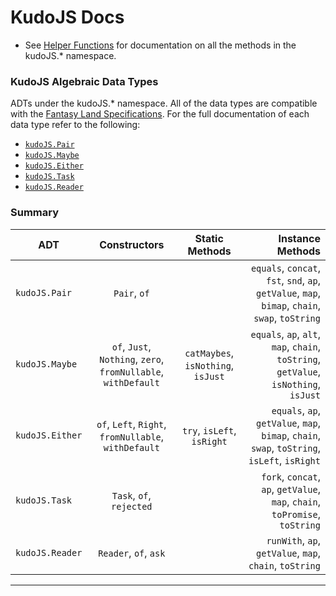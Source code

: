 # KudoJS Docs


* See [Helper Functions](helper-functions.md) for documentation on all the methods in the kudoJS.* namespace.


### KudoJS Algebraic Data Types

ADTs under the kudoJS.* namespace. All of the data types are compatible with the [Fantasy Land Specifications](https://github.com/fantasyland/). For the full documentation of each data type refer to the following: 

* [`kudoJS.Pair`](pair.md)
* [`kudoJS.Maybe`](maybe.md)
* [`kudoJS.Either`](either.md)
* [`kudoJS.Task`](task.md)
* [`kudoJS.Reader`](reader.md)

### Summary

| ADT           | Constructors  | Static Methods | Instance Methods  |
| ------------- |:-------------:|:-----------------:| ----:|
| `kudoJS.Pair`      | `Pair`, `of` || `equals`, `concat`, `fst`, `snd`, `ap`, `getValue`, `map`, `bimap`, `chain`, `swap`, `toString` |
| `kudoJS.Maybe`      | `of`, `Just`, `Nothing`, `zero`, `fromNullable`, `withDefault`    | `catMaybes`, `isNothing`, `isJust` |  `equals`, `ap`, `alt`, `map`, `chain`, `toString`, `getValue`, `isNothing`, `isJust` |
| `kudoJS.Either` |   `of`, `Left`, `Right`, `fromNullable`, `withDefault`    | `try`, `isLeft`, `isRight`   | `equals`, `ap`, `getValue`, `map`, `bimap`, `chain`, `swap`, `toString`, `isLeft`, `isRight` |
| `kudoJS.Task` |       `Task`, `of`, `rejected`           |     |  `fork`, `concat`, `ap`, `getValue`, `map`, `chain`, `toPromise`, `toString`|
| `kudoJS.Reader` |       `Reader`, `of`, `ask`           |     |  `runWith`, `ap`, `getValue`, `map`, `chain`, `toString`|

---